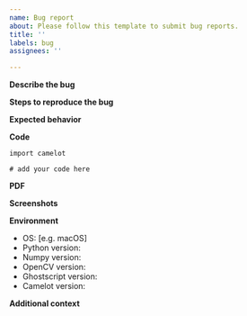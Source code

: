 ```yaml
---
name: Bug report
about: Please follow this template to submit bug reports.
title: ''
labels: bug
assignees: ''

---
```


<!-- Please read the filing issues section of the contributor's guide first: https://camelot-py.readthedocs.io/en/master/dev/contributing.html -->

**Describe the bug**

<!-- A clear and concise description of what the bug is. -->

**Steps to reproduce the bug**

<!-- Steps used to install `camelot`:
1. Add step here (you can add more steps too) -->

<!-- Steps to be used to reproduce behavior:
1. Add step here (you can add more steps too) -->

**Expected behavior**

<!-- A clear and concise description of what you expected to happen. -->

**Code**

<!-- Add the Camelot code snippet that you used. -->

```
import camelot

# add your code here
```

**PDF**

<!-- Add the PDF file that you want to extract tables from. -->

**Screenshots**

<!-- If applicable, add screenshots to help explain your problem. -->

**Environment**

- OS: [e.g. macOS]
- Python version:
- Numpy version:
- OpenCV version:
- Ghostscript version:
- Camelot version:

**Additional context**

<!-- Add any other context about the problem here. -->
